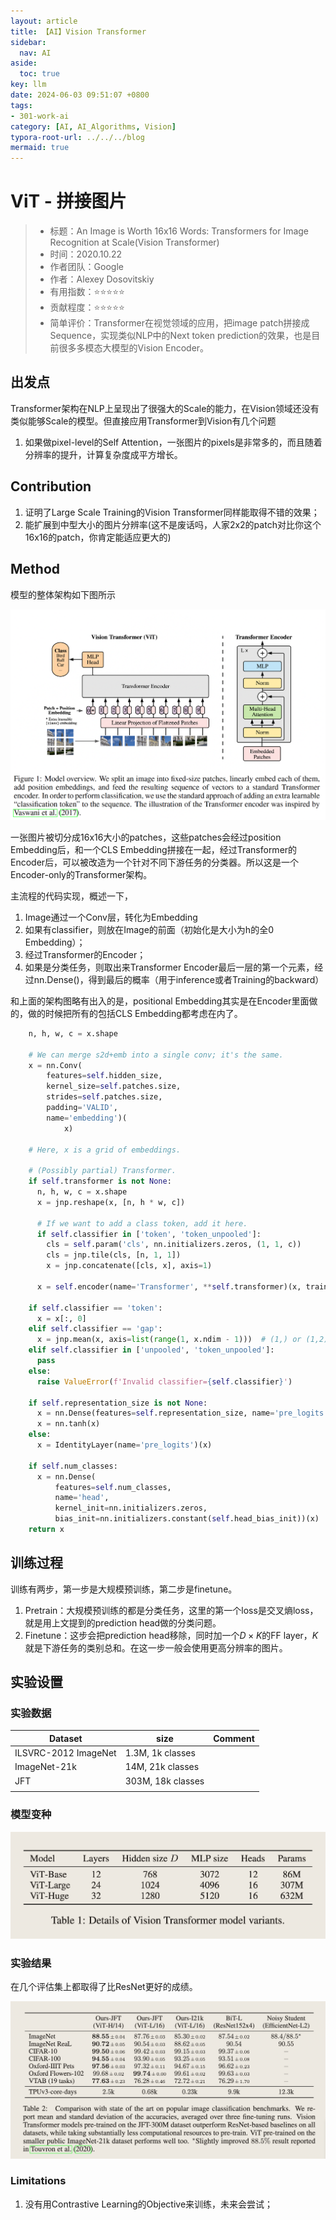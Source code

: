 ```yaml
---
layout: article
title: 【AI】Vision Transformer
sidebar:
  nav: AI
aside:
  toc: true
key: llm
date: 2024-06-03 09:51:07 +0800
tags:
- 301-work-ai
category: [AI, AI_Algorithms, Vision]
typora-root-url: ../../../blog
mermaid: true
---
```


# ViT - 拼接图片

> - 标题：An Image is Worth 16x16 Words: Transformers for Image Recognition at Scale(Vision Transformer)
> - 时间：2020.10.22
> - 作者团队：Google
> - 作者：Alexey Dosovitskiy
> - 有用指数：⭐️⭐️⭐️⭐️⭐️
> - 贡献程度：⭐️⭐️⭐️⭐️⭐️
> - 简单评价：Transformer在视觉领域的应用，把image patch拼接成Sequence，实现类似NLP中的Next token prediction的效果，也是目前很多多模态大模型的Vision Encoder。

## 出发点

Transformer架构在NLP上呈现出了很强大的Scale的能力，在Vision领域还没有类似能够Scale的模型。但直接应用Transformer到Vision有几个问题

1. 如果做pixel-level的Self Attention，一张图片的pixels是非常多的，而且随着分辨率的提升，计算复杂度成平方增长。

## Contribution

1. 证明了Large Scale Training的Vision Transformer同样能取得不错的效果；
2. 能扩展到中型大小的图片分辨率(这不是废话吗，人家2x2的patch对比你这个16x16的patch，你肯定能适应更大的)

## Method

模型的整体架构如下图所示

![image-20240603103809150](/assets/images/image-20240603103809150.png)

一张图片被切分成16x16大小的patches，这些patches会经过position Embedding后，和一个CLS Embedding拼接在一起，经过Transformer的Encoder后，可以被改造为一个针对不同下游任务的分类器。所以这是一个Encoder-only的Transformer架构。

主流程的代码实现，概述一下，

1. Image通过一个Conv层，转化为Embedding
2. 如果有classifier，则放在Image的前面（初始化是大小为h的全0 Embedding）；
3. 经过Transformer的Encoder；
4. 如果是分类任务，则取出来Transformer Encoder最后一层的第一个元素，经过nn.Dense()，得到最后的概率（用于inference或者Training的backward）

和上面的架构图略有出入的是，positional Embedding其实是在Encoder里面做的，做的时候把所有的包括CLS Embedding都考虑在内了。

```python
    n, h, w, c = x.shape

    # We can merge s2d+emb into a single conv; it's the same.
    x = nn.Conv(
        features=self.hidden_size,
        kernel_size=self.patches.size,
        strides=self.patches.size,
        padding='VALID',
        name='embedding')(
            x)

    # Here, x is a grid of embeddings.

    # (Possibly partial) Transformer.
    if self.transformer is not None:
      n, h, w, c = x.shape
      x = jnp.reshape(x, [n, h * w, c])

      # If we want to add a class token, add it here.
      if self.classifier in ['token', 'token_unpooled']:
        cls = self.param('cls', nn.initializers.zeros, (1, 1, c))
        cls = jnp.tile(cls, [n, 1, 1])
        x = jnp.concatenate([cls, x], axis=1)

      x = self.encoder(name='Transformer', **self.transformer)(x, train=train)

    if self.classifier == 'token':
      x = x[:, 0]
    elif self.classifier == 'gap':
      x = jnp.mean(x, axis=list(range(1, x.ndim - 1)))  # (1,) or (1,2)
    elif self.classifier in ['unpooled', 'token_unpooled']:
      pass
    else:
      raise ValueError(f'Invalid classifier={self.classifier}')

    if self.representation_size is not None:
      x = nn.Dense(features=self.representation_size, name='pre_logits')(x)
      x = nn.tanh(x)
    else:
      x = IdentityLayer(name='pre_logits')(x)

    if self.num_classes:
      x = nn.Dense(
          features=self.num_classes,
          name='head',
          kernel_init=nn.initializers.zeros,
          bias_init=nn.initializers.constant(self.head_bias_init))(x)
    return x
```

## 训练过程

训练有两步，第一步是大规模预训练，第二步是finetune。

1. Pretrain：大规模预训练的都是分类任务，这里的第一个loss是交叉熵loss，就是用上文提到的prediction head做的分类问题。
2. Finetune：这步会把prediction head移除，同时加一个$D \times K$的FF layer，$K$就是下游任务的类别总和。在这一步一般会使用更高分辨率的图片。

## 实验设置

### 实验数据

| Dataset              | size              | Comment |
| -------------------- | ----------------- | ------- |
| ILSVRC-2012 ImageNet | 1.3M, 1k classes  |         |
| ImageNet-21k         | 14M, 21k classes  |         |
| JFT                  | 303M, 18k classes |         |
|                      |                   |         |

### 模型变种

![image-20240707225335254](/assets/images/image-20240707225335254.png)

### 实验结果

在几个评估集上都取得了比ResNet更好的成绩。

![image-20240707225525449](/assets/images/image-20240707225525449.png)

### Limitations

1. 没有用Contrastive Learning的Objective来训练，未来会尝试；


